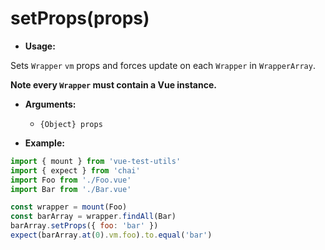 # setProps(props)

- **Usage:**

Sets `Wrapper` `vm` props and forces update on each `Wrapper` in `WrapperArray`.

**Note every `Wrapper` must contain a Vue instance.**

- **Arguments:**
  - `{Object} props`

- **Example:**

```js
import { mount } from 'vue-test-utils'
import { expect } from 'chai'
import Foo from './Foo.vue'
import Bar from './Bar.vue'

const wrapper = mount(Foo)
const barArray = wrapper.findAll(Bar)
barArray.setProps({ foo: 'bar' })
expect(barArray.at(0).vm.foo).to.equal('bar')
```